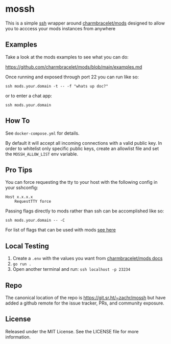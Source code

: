 # mossh                                                                   
                                                                     
This is a simple [ssh](https://github.com/charmbracelet/wish) wrapper around [charmbracelet/mods](https://github.com/charmbracelet/mods) designed to allow you to acccess your mods instances from anywhere

## Examples
Take a look at the mods examples to see what you can do:

https://github.com/charmbracelet/mods/blob/main/examples.md

Once running and exposed through port 22 you can run like so:

```
ssh mods.your.domain -t -- -f "whats up doc?"
```

or to enter a chat app:
```
ssh mods.your.domain
```

## How To                                         
See `docker-compose.yml` for details. 

By default it will accept all incoming connections with a valid public key. In order to whitelist only specific public keys, create an allowlist file and set the `MOSSH_ALLOW_LIST` env variable. 

## Pro Tips
You can force requesting the tty to your host with the following config in your sshconfig:

```
Host x.x.x.x
    RequestTTY force
```

Passing flags directly to mods rather than ssh can be accomplished like so:

```
ssh mods.your.domain -- -C
```

For list of flags that can be used with mods [see here](https://github.com/charmbracelet/mods)

## Local Testing
1. Create a `.env` with the values you want from [charmbracelet/mods docs](https://github.com/charmbracelet/mods)
2. `go run .`
3. Open another terminal and run: `ssh localhost -p 23234`


## Repo
The canonical location of the repo is https://git.sr.ht/~zachr/mossh but have added a github remote for the issue tracker, PRs, and community exposure. 

## License                                                             
Released under the MIT License. See the  LICENSE  file for more  
information.